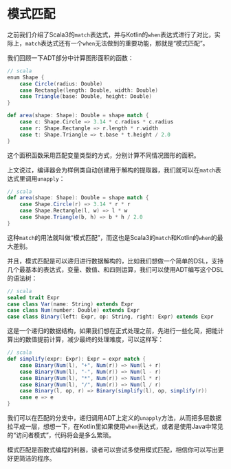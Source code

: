 # 模式匹配

之前我们介绍了Scala3的`match`表达式，并与Kotlin的`when`表达式进行了对比，实际上，`match`表达式还有一个`when`无法做到的重要功能，那就是“模式匹配”。

我们回顾一下ADT部分中计算图形面积的函数：

```scala
// scala
enum Shape {
    case Circle(radius: Double)
    case Rectangle(length: Double, width: Double)
    case Triangle(base: Double, height: Double)
}

def area(shape: Shape): Double = shape match {
    case c: Shape.Circle => 3.14 * c.radius * c.radius
    case r: Shape.Rectangle => r.length * r.width
    case t: Shape.Triangle => t.base * t.height / 2.0
}
```

这个面积函数采用匹配变量类型的方式，分别计算不同情况图形的面积。

上文说过，编译器会为样例类自动创建用于解构的提取器，我们就可以在`match`表达式里调用`unapply`：

```scala
// scala
def area(shape: Shape): Double = shape match {
    case Shape.Circle(r) => 3.14 * r * r
    case Shape.Rectangle(l, w) => l * w
    case Shape.Triangle(b, h) => b * h / 2.0
}
```

这种`match`的用法就叫做“模式匹配”，而这也是Scala3的`match`和Kotlin的`when`的最大差别。

并且，模式匹配是可以递归进行数据解构的，比如我们想做一个简单的DSL，支持几个最基本的表达式，变量、数值、和四则运算，我们可以使用ADT编写这个DSL的语法树：

```scala
// scala
sealed trait Expr
case class Var(name: String) extends Expr
case class Num(number: Double) extends Expr
case class Binary(left: Expr, op: String, right: Expr) extends Expr
```

这是一个递归的数据结构，如果我们想在正式处理之前，先进行一些化简，把能计算出的数值提前计算，减少最终的处理难度，可以这样写：

```scala
// scala
def simplify(expr: Expr): Expr = expr match {
    case Binary(Num(l), "+", Num(r)) => Num(l + r)
    case Binary(Num(l), "-", Num(r)) => Num(l - r)
    case Binary(Num(l), "*", Num(r)) => Num(l * r)
    case Binary(Num(l), "/", Num(r)) => Num(l / r)
    case Binary(l, op, r) => Binary(simplify(l), op, simplify(r))
    case e => e
}
```

我们可以在匹配的分支中，递归调用ADT上定义的`unapply`方法，从而把多层数据拉平成一层，想想一下，在Kotlin里如果使用`when`表达式，或者是使用Java中常见的“访问者模式”，代码将会是多么繁琐。

模式匹配是函数式编程的利器，读者可以尝试多使用模式匹配，相信你可以写出更好更简洁的程序。